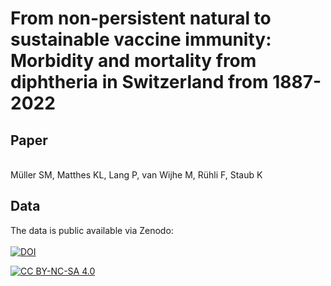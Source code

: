 # From non-persistent natural to sustainable vaccine immunity: Morbidity and mortality from diphtheria in Switzerland from 1887-2022

## Paper

<br >
Müller SM, Matthes KL, Lang P, van Wijhe M, Rühli F, Staub K
<br >

## Data

The data is public available via Zenodo:
<br >
<br >
[![DOI](https://zenodo.org/badge/DOI/10.5281/zenodo.7506206.svg)](https://doi.org/10.5281/zenodo.7506206)


[![CC BY-NC-SA 4.0][cc-by-nc-sa-image]][cc-by-nc-sa]

[cc-by-nc-sa]: http://creativecommons.org/licenses/by-nc-sa/4.0/
[cc-by-nc-sa-image]: https://licensebuttons.net/l/by-nc-sa/4.0/88x31.png
